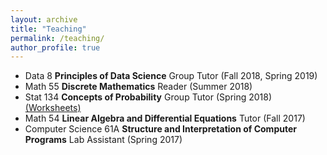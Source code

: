 ```yaml
---
layout: archive
title: "Teaching"
permalink: /teaching/
author_profile: true
---
```


- Data 8 **Principles of Data Science** Group Tutor (Fall 2018, Spring 2019)
- Math 55 **Discrete Mathematics** Reader (Summer 2018)
- Stat 134 **Concepts of Probability** Group Tutor (Spring 2018) [(Worksheets)](https://github.com/hLuo27/teaching/tree/master/sp18_stat134)
- Math 54 **Linear Algebra and Differential Equations** Tutor (Fall 2017)
- Computer Science 61A **Structure and Interpretation of Computer Programs** Lab Assistant (Spring 2017)
